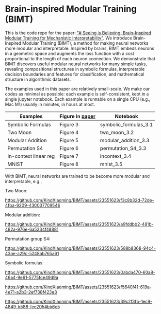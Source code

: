 # Brain-inspired Modular Training (BIMT)
This is the code repo for the paper: ["# Seeing is Believing: Brain-Inspired Modular Training for Mechanistic Interpretability"](https://arxiv.org/abs/2305.08746). We introduce Brain-Inspired Modular Training (BIMT), a method for making neural networks more modular and interpretable. Inspired by brains, BIMT embeds neurons in a geometric space and augments the loss function with a cost proportional to the length of each neuron connection. We demonstrate that BIMT discovers useful modular neural networks for many simple tasks, revealing compositional structures in symbolic formulas, interpretable decision boundaries and features for classification, and mathematical structure in algorithmic datasets. 

The examples used in this paper are relatively small-scale. We make our codes as minimal as possible: each example is self-consistent, kept in a single jupyter notebook. Each example is runnable on a single CPU (e.g., Mac M1) usually in minutes, in hours at most. 

|Examples| Figure in [paper](https://arxiv.org/abs/2305.08746) | Notebook |
|--|--|--|
|Symbolic Formulas|Figure 3| symbolic_formulas_3.1|
|Two Moon | Figure 4 | two_moon_3.2 |
|Modular Addition | Figure 5 | modular_addition_3.3 |
|Permutation S4 | Figure 6 | permutation_S4_3.3 |
|In-context linear reg | Figure 7 | incontext_3.4 |
| MNIST | Figure 8 | mnist_3.5 |

With BIMT, neural networks are trained to be become more modular and interpretable, e.g.,

Two Moon:

https://github.com/KindXiaoming/BIMT/assets/23551623/f3c8b32d-72de-4fba-9209-430037709546

Modular addition:

https://github.com/KindXiaoming/BIMT/assets/23551623/a9fddbb2-481b-482a-976e-6a5234f48881

Permutation group S4:

https://github.com/KindXiaoming/BIMT/assets/23551623/588b8368-94c4-43ae-a29c-5248ab765a61


Symbolic formulas:

https://github.com/KindXiaoming/BIMT/assets/23551623/0abda470-60a8-46a4-9e61-5775fce49d9a

https://github.com/KindXiaoming/BIMT/assets/23551623/f5640f41-619a-4e71-a2b3-2ef738f423e3

https://github.com/KindXiaoming/BIMT/assets/23551623/39c2f3fb-1ec9-4849-b588-fee2054bb6e5

